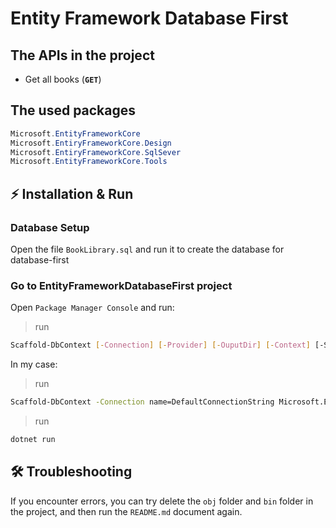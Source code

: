 # Entity Framework Database First
## The APIs in the project
* Get all books (**`GET`**)
## The used packages
```cs
Microsoft.EntityFrameworkCore
Microsoft.EntiryFrameworkCore.Design
Microsoft.EntiryFrameworkCore.SqlSever
Microsoft.EntityFrameworkCore.Tools
```

## ⚡ Installation & Run

### Database Setup

Open the file `BookLibrary.sql` and run it to create the database for database-first 

### Go to EntityFrameworkDatabaseFirst project
Open `Package Manager Console` and run:
>run
```sh
Scaffold-DbContext [-Connection] [-Provider] [-OuputDir] [-Context] [-Schemas>] [-Tables>] [-DataAnnotations] [-Force] [-Project] [-StartupProject] [<CommonParameters>]
```
In my case:
>run
```sh
Scaffold-DbContext -Connection name=DefaultConnectionString Microsoft.EntityFrameworkCore.SqlServer -OutputDir Data/Models -context DataContext -f -contextDir Data -DataAnnotations
```
>run 
```sh
dotnet run
```
## 🛠️ Troubleshooting
If you encounter errors, you can try delete the `obj` folder and `bin` folder in the project, and then run the `README.md` document again.
